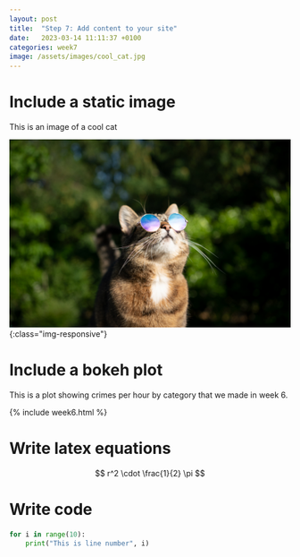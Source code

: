 ```yaml
---
layout: post
title:  "Step 7: Add content to your site"
date:   2023-03-14 11:11:37 +0100
categories: week7
image: /assets/images/cool_cat.jpg
---
```


# Include a static image
This is an image of a cool cat

![A cool cat](/assets/images/cool_cat.jpg){:class="img-responsive"}

# Include a bokeh plot
This is a plot showing crimes per hour by category that we made in week 6. 

{% include week6.html %}

# Write latex equations
$$
r^2 \cdot \frac{1}{2} \pi 
$$

# Write code
```python
for i in range(10):
    print("This is line number", i)
```